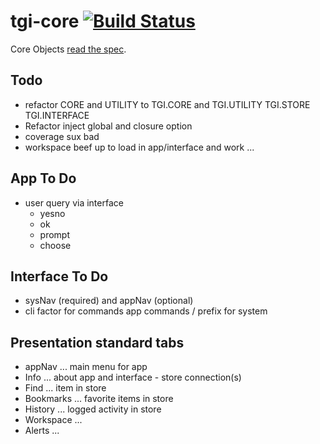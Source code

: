 # tgi-core [![Build Status](https://travis-ci.org/tgi-io/tgi-core.svg?branch=master)](https://travis-ci.org/tgi-io/tgi-core)

Core Objects [read the spec](spec/README.md).

Todo
----
- refactor CORE and UTILITY to TGI.CORE and TGI.UTILITY TGI.STORE TGI.INTERFACE
- Refactor inject global and closure option
- coverage sux bad
- workspace beef up to load in app/interface and work ...

App To Do
---
- user query via interface
    - yesno
    - ok
    - prompt
    - choose

Interface To Do
---
- sysNav (required) and appNav (optional)
- cli factor for commands app commands / prefix for system

Presentation standard tabs
---
- appNav ... main menu for app
- Info ... about app and interface - store connection(s)
- Find ... item in store
- Bookmarks ... favorite items in store
- History ... logged activity in store
- Workspace ...
- Alerts ...
